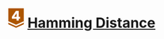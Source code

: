 # ![](../../../../assets/24q3/tier/2.svg) [Hamming Distance](https://www.acmicpc.net/problem/31608)
